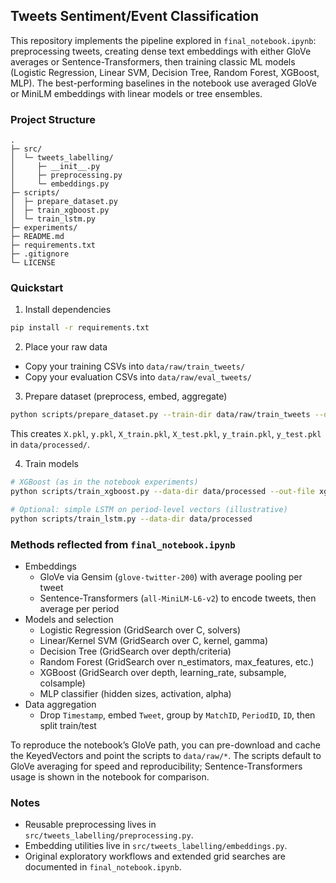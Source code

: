 ## Tweets Sentiment/Event Classification

This repository implements the pipeline explored in `final_notebook.ipynb`: preprocessing tweets, creating dense text embeddings with either GloVe averages or Sentence-Transformers, then training classic ML models (Logistic Regression, Linear SVM, Decision Tree, Random Forest, XGBoost, MLP). The best-performing baselines in the notebook use averaged GloVe or MiniLM embeddings with linear models or tree ensembles.

### Project Structure

```
.
├─ src/
│  └─ tweets_labelling/
│     ├─ __init__.py
│     ├─ preprocessing.py
│     └─ embeddings.py
├─ scripts/
│  ├─ prepare_dataset.py
│  ├─ train_xgboost.py
│  └─ train_lstm.py          
├─ experiments/    
├─ README.md
├─ requirements.txt
├─ .gitignore
└─ LICENSE
```

### Quickstart

1) Install dependencies

```bash
pip install -r requirements.txt
```

2) Place your raw data

- Copy your training CSVs into `data/raw/train_tweets/`
- Copy your evaluation CSVs into `data/raw/eval_tweets/`

3) Prepare dataset (preprocess, embed, aggregate)

```bash
python scripts/prepare_dataset.py --train-dir data/raw/train_tweets --out-dir data/processed
```

This creates `X.pkl`, `y.pkl`, `X_train.pkl`, `X_test.pkl`, `y_train.pkl`, `y_test.pkl` in `data/processed/`.

4) Train models

```bash
# XGBoost (as in the notebook experiments)
python scripts/train_xgboost.py --data-dir data/processed --out-file xgb.csv

# Optional: simple LSTM on period-level vectors (illustrative)
python scripts/train_lstm.py --data-dir data/processed
```

### Methods reflected from `final_notebook.ipynb`

- Embeddings
  - GloVe via Gensim (`glove-twitter-200`) with average pooling per tweet
  - Sentence-Transformers (`all-MiniLM-L6-v2`) to encode tweets, then average per period
- Models and selection
  - Logistic Regression (GridSearch over C, solvers)
  - Linear/Kernel SVM (GridSearch over C, kernel, gamma)
  - Decision Tree (GridSearch over depth/criteria)
  - Random Forest (GridSearch over n_estimators, max_features, etc.)
  - XGBoost (GridSearch over depth, learning_rate, subsample, colsample)
  - MLP classifier (hidden sizes, activation, alpha)
- Data aggregation
  - Drop `Timestamp`, embed `Tweet`, group by `MatchID`, `PeriodID`, `ID`, then split train/test

To reproduce the notebook’s GloVe path, you can pre-download and cache the KeyedVectors and point the scripts to `data/raw/*`. The scripts default to GloVe averaging for speed and reproducibility; Sentence-Transformers usage is shown in the notebook for comparison.

### Notes

- Reusable preprocessing lives in `src/tweets_labelling/preprocessing.py`.
- Embedding utilities live in `src/tweets_labelling/embeddings.py`.
- Original exploratory workflows and extended grid searches are documented in `final_notebook.ipynb`.



